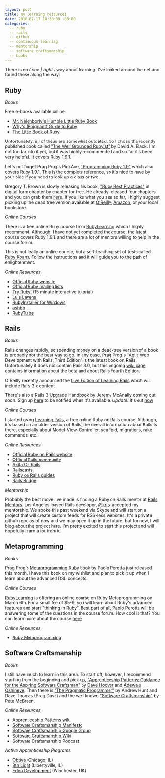 ```yaml
---
layout: post
title: my learning resources
date: 2010-02-17 18:30:00 -08:00
categories:
  -- ruby
  -- rails
  -- github
  -- continuous learning
  -- mentorship
  -- software craftsmanship
  -- books
---
```


There is no */ one | right /* way about learning.  I've looked around the net and found these along the way:

## Ruby

*Books*

Free e-books available online:

* [Mr. Neighborly's Humble Little Ruby Book](http://www.humblelittlerubybook.com/)
* [Why's (Poignant) Guide to Ruby](http://en.wikipedia.org/wiki/Why%27s_%28poignant%29_Guide_to_Ruby)
* [The Little Book of Ruby](http://www.sapphiresteel.com/The-Little-Book-Of-Ruby)

Unfortunately, all of these are somewhat outdated.  So I chose the recently published book called ["The Well Grounded Rubyist"](http://www.amazon.com/Well-Grounded-Rubyist-David-Black/dp/1933988657) by David A. Black.  I'm not too far into it yet, but it was highly recommended and so far it's been very helpful.  It covers Ruby 1.9.1.

Let's not forget Prag Prog's PickAxe, ["Programming Ruby 1.9"](http://pragprog.com/titles/ruby3/programming-ruby-1-9) which also covers Ruby 1.9.1.  This is the complete reference, so it's nice to have by your side if you need to look up a class or two.

Gregory T. Brown is slowly releasing his book, ["Ruby Best Practices"](http://rubybestpractices.com/) in digital form chapter by chapter for free.  He already released four chapters and you can grab them [here](http://blog.rubybestpractices.com/).  If you like what you see so far, I highly suggest picking up the dead tree version available at [O'Reilly](http://oreilly.com/catalog/9780596523008/index.html), [Amazon](http://www.amazon.com/Ruby-Best-Practices-Gregory-Brown/dp/0596523009), or your local bookstore.

*Online Courses*

There is a free online Ruby course from [RubyLearning](http://www.rubylearning.org/class/) which I highly recommend.  Although, I have not yet completed the course, the latest course covers Ruby 1.9.1, and there are a lot of mentors willing to help in the course forum.

This is not really an online course, but a self-teaching set of tests called [Ruby Koans](http://github.com/edgecase/ruby_koans/).  Follow the instructions and it will guide you to the path of enlightenment.

*Online Resources*

* [Official Ruby website](http://www.ruby-lang.org/en/)
* [Official Ruby mailing lists](http://www.ruby-lang.org/en/community/mailing-lists/)
* [Try Ruby!](http://tryruby.org/) (15 minute interactive tutorial)
* [Luis Lavena](http://blog.mmediasys.com/)
* [RubyInstaller for Windows](http://groups.google.com/group/rubyinstaller)
* [ashbb](http://vgoff.blogspot.com/)
* [RubyTu.be](http://rubytu.be/)

## Rails

*Books*

Rails changes rapidly, so spending money on a dead-tree version of a book is probably not the best way to go.  In any case, Prag Prog's "Agile Web Development with Rails, Third Edition" is the latest book on Rails.  Unfortunately it does not contain Rails 3.0, but this ongoing [wiki page](http://www.pragprog.com/wikis/wiki/ChangesInRails30) contains information about the beta and about Rails Fourth Edition.

O'Reilly recently announced the [Live Edition of Learning Rails](http://broadcast.oreilly.com/2010/02/a-live-edition-for-learning-ra.html) which will include Rails 3.x content.

There's also a Rails 3 Upgrade Handbook by Jeremy McAnally coming out soon.  Sign up [here](http://spreadsheets.google.com/viewform?formkey=dEVNNjJLSlMzNzBGcEVQWERFY0N4bGc6MA) to be notified when it's available.  *Update:* it's out [now](http://www.railsupgradehandbook.com/)

*Online Courses*

I started using [Learning Rails](http://www.buildingwebapps.com/learningrails), a free online Ruby on Rails course.  Although, it's based on an older version of Rails, the overall information about Rails is there, especially about Model-View-Controller, scaffold, migrations, rake commands, etc.

*Online Resources*

* [Official Ruby on Rails website](http://rubyonrails.org/)
* [Official Rails community](http://rubyonrails.org/community)
* [Akita On Rails](http://www.akitaonrails.com/english)
* [Railscasts](http://railscasts.com/)
* [Ruby on Rails guides](http://guides.rubyonrails.org/)
* [Rails Bridge](http://railsbridge.org/)

*Mentorship*

Probably the best move I've made is finding a Ruby on Rails mentor at [Rails Mentors](http://railsmentors.org/).  Los Angeles-based Rails developer, [@kris](http://twitter.com/mrkris), accepted my mentorship.  We spoke this past weekend via Skype and will start on a project that will create custom feeds for RSS-less websites.  It's a private github repo as of now and we may open it up in the future, but for now, I will blog about the project here.  I'm pretty excited to start this project and will hopefully learn a lot from it.

## Metaprogramming

*Books*

Prag Prog's [Metaprogramming Ruby](http://pragprog.com/titles/ppmetr/metaprogramming-ruby) book by Paolo Perotta just released this month.  I have this book on my wishlist and plan to pick it up when I learn about the advanced DSL concepts.

*Online Courses*

[RubyLearning](http://www.rubylearning.org/class/) is offering an online course on Ruby Metaprogramming on March 6th.  For a small fee of $5-9, you will learn about Ruby's advanced features and start "thinking in Ruby".  Best part of all, Paolo Perotta will be answering some of the questions in the course forum.  How cool is that?  You can learn more about the course [here](http://rubylearning.com/blog/2010/02/09/ruby-metaprogramming-course-start-thinking-in-ruby/).

*Online Resources*

* [Ruby Metaprogramming](http://ruby-metaprogramming.rubylearning.com/)

## Software Craftsmanship

*Books*

I still have much to learn in this area.  To start off, however, I recommend starting from the beginning and pick up, ["Apprenticeship Patterns: Guidance for the Aspiring Software Craftsman"](http://oreilly.com/catalog/9780596518387) by [Dave Hoover](http://twitter.com/redsquirrel) and [Adewale Oshineye](http://twitter.com/ade_oshineye).  Then there is ["The Pragmatic Programmer"](http://www.amazon.com/Pragmatic-Programmer-Journeyman-Master/dp/020161622X/) by Andrew Hunt and Dave Thomas (Prag Dave) and the well known ["Software Craftsmanship"](http://www.amazon.com/Software-Craftsmanship-Imperative-Pete-McBreen/dp/0201733862/) by Pete McBreen.

*Online Resources*

* [Apprenticeship Patterns wiki](http://apprenticeship-patterns.labs.oreilly.com/) 
* [Software Craftsmanship Manifesto](http://manifesto.softwarecraftsmanship.org/)
* [Software Craftsmanship Google Group](http://groups.google.com/group/software_craftsmanship)
* [Software Craftsmanship Wiki](http://wiki.softwarecraftsmanship.org/doku.php)
* [Software Craftsmanship Podcast](http://softwarecraftsmanship.libsyn.com/)

*Active Apprenticeship Programs*

* [Obtiva](http://www.obtiva.com/careers/software-apprentice/) (Chicago, IL)
* [8th Light](http://www.8thlight.com/main/about_description?sub_action=apprenticeship) (Libertyville, IL)
* [Eden Development](http://edendevelopment.co.uk/craftsmen) (Winchester, UK)
